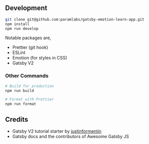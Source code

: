 ## Development

```sh
git clone git@github.com:paramlabs/gatsby-emotion-learn-app.git
npm install
npm run develop
```

Notable packages are,

- Prettier (git hook)
- ESLint
- Emotion (for styles in CSS)
- Gatsby V2

### Other Commands

```sh
# Build for production
npm run build

# Format with Prettier
npm run format
```

## Credits

- Gatsby V2 tutorial starter by [justinformentin](https://github.com/justinformentin/gatsby-v2-tutorial-starter)
- Gatsby docs and the contributors of Awesome Gatsby JS
